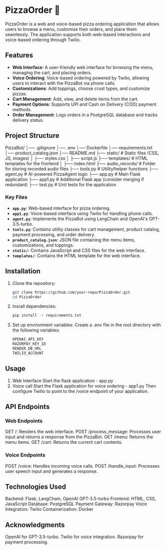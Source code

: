 # PizzaOrder 🍕

PizzaOrder is a web and voice-based pizza ordering application that allows users to browse a menu, customize their orders, and place them seamlessly. The application supports both web-based interactions and voice-based ordering through Twilio.

## Features

- **Web Interface**: A user-friendly web interface for browsing the menu, managing the cart, and placing orders.
- **Voice Ordering**: Voice-based ordering powered by Twilio, allowing users to interact with the PizzaBot via phone calls.
- **Customizations**: Add toppings, choose crust types, and customize pizzas.
- **Cart Management**: Add, view, and delete items from the cart.
- **Payment Options**: Supports UPI and Cash on Delivery (COD) payment methods.
- **Order Management**: Logs orders in a PostgreSQL database and tracks delivery status.

## Project Structure
PizzaBot/
│── .gitignore
│── .env
│── Dockerfile
│── requirements.txt
│── product_catalog.json
│── README.md
├── static/              # Static files (CSS, JS, images)
│   ├── styles.css
│   ├── script.js
├── templates/           # HTML templates for the frontend
│   ├── index.html
├── audio_records/       # Folder for storing recorded audio files
├── tools.py             # Utility/helper functions
├── agent.py             # AI-powered PizzaAgent logic
├── app.py               # Main Flask application
├── app1.py              # Additional Flask app (consider merging if redundant)
├── test.py              # Unit tests for the application


### Key Files

- **`app.py`**: Web-based interface for pizza ordering.
- **`app1.py`**: Voice-based interface using Twilio for handling phone calls.
- **`agent.py`**: Implements the PizzaBot using LangChain and OpenAI's GPT-3.5-turbo.
- **`tools.py`**: Contains utility classes for cart management, product catalog, payment processing, and order delivery.
- **`product_catalog.json`**: JSON file containing the menu items, customizations, and toppings.
- **`static/`**: Contains JavaScript and CSS files for the web interface.
- **`templates/`**: Contains the HTML template for the web interface.

## Installation

1. Clone the repository:
   ```bash
   git clone https://github.com/your-repo/PizzaOrder.git
   cd PizzaOrder

2. Insrall dependencies:
   ```bash
   pip install -r requirements.txt
3. Set up environment variables: Create a .env file in the root directory with the following variables:
    ```bash
    OPENAI_API_KEY
    RAZORPAY_KEY_ID
    RENDER_DB_URL
    TWILIO_ACCOUNT
## Usage
1. Web Interface
  Start the flask application - app.py
2. Voice call
   Start the Flask application for voice ordering - app1.py
   Then configure Twilio to point to the /voice endpoint of your application.

## API Endpoints
### Web Endpoints
  GET /: Renders the web interface.
  POST /process_message: Processes user input and returns a response from the PizzaBot.
  GET /menu: Returns the menu items.
  GET /cart: Returns the current cart contents.
### Voice Endpoints
  POST /voice: Handles incoming voice calls.
  POST /handle_input: Processes user speech input and generates a response.
  
## Technologies Used
  Backend: Flask, LangChain, OpenAI GPT-3.5-turbo
  Frontend: HTML, CSS, JavaScript
  Database: PostgreSQL
  Payment Gateway: Razorpay
  Voice Integration: Twilio
  Containerization: Docker
  
## Acknowledgments
  OpenAI for GPT-3.5-turbo.
  Twilio for voice integration.
  Razorpay for payment processing.
